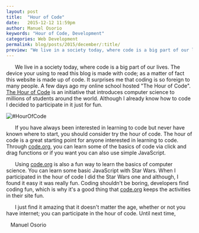 ```yaml
---
layout: post
title:  "Hour of Code"
date:   2015-12-12 11:59pm
author: Manuel Osorio
keywords: "Hour of Code, Development"
categories: Web Development
permalink: blog/posts/2015/december/:title/
preview: "We live in a society today, where code is a big part of our lives. The device your using to read this blog is made with code..."
---
```


&nbsp;&nbsp;&nbsp;&nbsp;&nbsp;&nbsp;We live in a society today, where code is a big part of our lives. The device your using to read this blog is made with code; as a matter of fact this website is made up of code. It surprises me that coding is so foreign to many people. A few days ago my online school hosted "The Hour of Code". <a target="_blank" href="https://hourofcode.com/">The Hour of Code</a> is an initiative that introduces computer science to millions of students around the world. Although I already know how to code I decided to participate in it just for fun.

<img src="../../../../../assets/img/blog/hourofcode/hourofcode.png" alt="#HourOfCode" title="#HourOfCode" style="max-width: 100%;">

&nbsp;&nbsp;&nbsp;&nbsp;&nbsp;&nbsp;If you have always been interested in learning to code but never have known where to start, you should consider try the hour of code. The hour of code is a great starting point for anyone interested in learning to code. Through <a target="_blank" href="https://code.org/">code.org</a>, you can learn some of the basics of code via click and drag functions or if you want you can also use simple JavaScript.

&nbsp;&nbsp;&nbsp;&nbsp;&nbsp;&nbsp;Using <a href="https://code.org/">code.org</a> is also a fun way to learn the basics of computer science. You can learn some basic JavaScript with Star Wars. When I participated in the hour of code I did the Star Wars one and although, I found it easy it was really fun. Coding shouldn't be boring, developers find coding fun, which is why it's a good thing that <a target="_blank" href="https://code.org/">code.org</a> keeps the activities in their site fun.

&nbsp;&nbsp;&nbsp;&nbsp;&nbsp;&nbsp;I just find it amazing that it doesn't matter the age, whether or not you have internet; you can participate in the hour of code. Until next time,

&nbsp;&nbsp;&nbsp;Manuel Osorio
